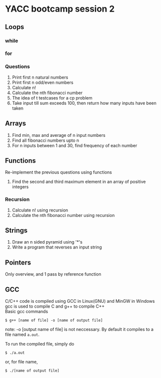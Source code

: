 # YACC bootcamp session 2

## Loops
### while
### for
### Questions
1. Print first n natural numbers
2. Print first n odd/even numbers
3. Calculate n!
4. Calculate the nth fibonacci number
5. The idea of t testcases for a cp problem
6. Take input till sum exceeds 100, then return how many inputs have been taken

## Arrays
1. Find min, max and average of n input numbers
2. Find all fibonacci numbers upto n
3. For n inputs between 1 and 30, find frequency of each number

## Functions
Re-implement the previous questions using functions

1. Find the second and third maximum element in an array of positive integers

### Recursion
1. Calculate n! using recursion
2. Calculate the nth fibonacci number using recursion

## Strings

1. Draw an n sided pyramid using '*'s
2. Write a program that reverses an input string

## Pointers
Only overview, and 1 pass by reference function

## GCC
C/C++ code is compiled using GCC in Linux(GNU) and MinGW in Windows  
gcc is used to compile C and g++ to compile C++  
Basic gcc commands

```
$ g++ [name of file] -o [name of output file]
```
note: -o [output name of file] is not neccessary. By default it compiles to a file named `a.out`.

To run the compiled file, simply do
```
$ ./a.out
```
or, for file name,
```
$ ./[name of output file]
```
